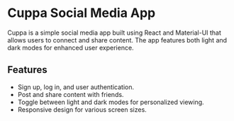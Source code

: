 # Cuppa Social Media App

Cuppa is a simple social media app built using React and Material-UI that allows users to connect and share content. The app features both light and dark modes for enhanced user experience.

## Features

- Sign up, log in, and user authentication.
- Post and share content with friends.
- Toggle between light and dark modes for personalized viewing.
- Responsive design for various screen sizes.